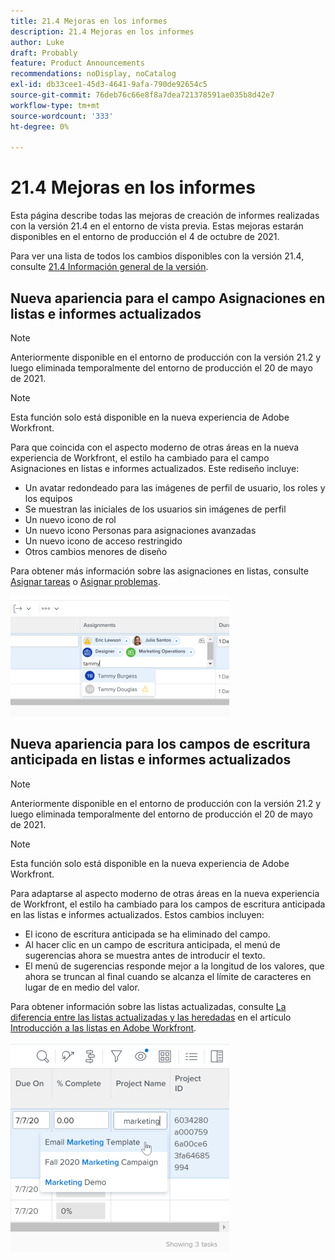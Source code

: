 ```yaml
---
title: 21.4 Mejoras en los informes
description: 21.4 Mejoras en los informes
author: Luke
draft: Probably
feature: Product Announcements
recommendations: noDisplay, noCatalog
exl-id: db33cee1-45d3-4641-9afa-790de92654c5
source-git-commit: 76deb76c66e8f8a7dea721378591ae035b8d42e7
workflow-type: tm+mt
source-wordcount: '333'
ht-degree: 0%

---
```


# 21.4 Mejoras en los informes

Esta página describe todas las mejoras de creación de informes realizadas con la versión 21.4 en el entorno de vista previa. Estas mejoras estarán disponibles en el entorno de producción el 4 de octubre de 2021.

Para ver una lista de todos los cambios disponibles con la versión 21.4, consulte [21.4 Información general de la versión](../../../product-announcements/product-releases/21.4-release-activity/21.4-release-overview.md).

## Nueva apariencia para el campo Asignaciones en listas e informes actualizados

>[!NOTE]
>
>Anteriormente disponible en el entorno de producción con la versión 21.2 y luego eliminada temporalmente del entorno de producción el 20 de mayo de 2021.

>[!NOTE]
>
>Esta función solo está disponible en la nueva experiencia de Adobe Workfront.

Para que coincida con el aspecto moderno de otras áreas en la nueva experiencia de Workfront, el estilo ha cambiado para el campo Asignaciones en listas e informes actualizados. Este rediseño incluye:

* Un avatar redondeado para las imágenes de perfil de usuario, los roles y los equipos
* Se muestran las iniciales de los usuarios sin imágenes de perfil
* Un nuevo icono de rol
* Un nuevo icono Personas para asignaciones avanzadas
* Un nuevo icono de acceso restringido
* Otros cambios menores de diseño

Para obtener más información sobre las asignaciones en listas, consulte [Asignar tareas](../../../manage-work/tasks/assign-tasks/assign-tasks.md) o [Asignar problemas](../../../manage-work/issues/manage-issues/assign-issues.md).

![](assets/assignments-updates-350x193.png)

## Nueva apariencia para los campos de escritura anticipada en listas e informes actualizados

>[!NOTE]
>
>Anteriormente disponible en el entorno de producción con la versión 21.2 y luego eliminada temporalmente del entorno de producción el 20 de mayo de 2021.

>[!NOTE]
>
>Esta función solo está disponible en la nueva experiencia de Adobe Workfront.

Para adaptarse al aspecto moderno de otras áreas en la nueva experiencia de Workfront, el estilo ha cambiado para los campos de escritura anticipada en las listas e informes actualizados. Estos cambios incluyen:

* El icono de escritura anticipada se ha eliminado del campo.
* Al hacer clic en un campo de escritura anticipada, el menú de sugerencias ahora se muestra antes de introducir el texto.
* El menú de sugerencias responde mejor a la longitud de los valores, que ahora se truncan al final cuando se alcanza el límite de caracteres en lugar de en medio del valor.

Para obtener información sobre las listas actualizadas, consulte [La diferencia entre las listas actualizadas y las heredadas](../../../workfront-basics/navigate-workfront/use-lists/view-items-in-a-list.md#updated) en el artículo [Introducción a las listas en Adobe Workfront](../../../workfront-basics/navigate-workfront/use-lists/view-items-in-a-list.md).

![](assets/typeahead-updates-350x336.png)
